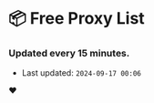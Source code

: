 # :package: Free Proxy List
### Updated every 15 minutes.

- Last updated: `2024-09-17 00:06`

:heart:
